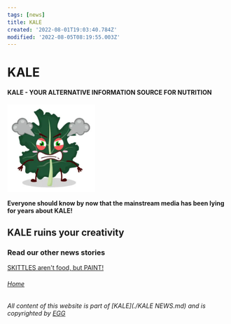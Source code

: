 ```yaml
---
tags: [news]
title: KALE
created: '2022-08-01T19:03:40.784Z'
modified: '2022-08-05T08:19:55.003Z'
---
```


# KALE

#### KALE - YOUR ALTERNATIVE INFORMATION SOURCE FOR NUTRITION

<img src="attachments/kale.png" width="200" height="200" /> 

**Everyone should know by now that the mainstream media has been lying for years about KALE!**

## KALE ruins your creativity

### Read our other news stories
[SKITTLES aren't food, but PAINT!](./SKITTLES.md)


###### [Home](./index.md)

###### All content of this website is part of [KALE](./KALE NEWS.md) and is copyrighted by [EGG](./EGG.md)
